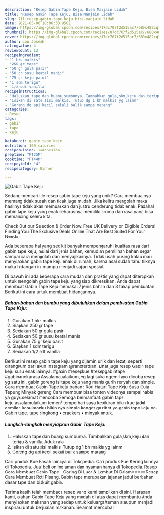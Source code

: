 ```yaml
---
description: "Resep Gabin Tape Keju, Bisa Manjain Lidah"
title: "Resep Gabin Tape Keju, Bisa Manjain Lidah"
slug: 711-resep-gabin-tape-keju-bisa-manjain-lidah
date: 2021-05-06T18:06:33.950Z
image: https://img-global.cpcdn.com/recipes/87dc707f2d515ac7/680x482cq70/gabin-tape-keju-foto-resep-utama.jpg
thumbnail: https://img-global.cpcdn.com/recipes/87dc707f2d515ac7/680x482cq70/gabin-tape-keju-foto-resep-utama.jpg
cover: https://img-global.cpcdn.com/recipes/87dc707f2d515ac7/680x482cq70/gabin-tape-keju-foto-resep-utama.jpg
author: Lou Joseph
ratingvalue: 4
reviewcount: 12
recipeingredient:
- "1 bks malkis"
- "250 gr tape"
- "50 gr gula pasir"
- "50 gr susu kental manis"
- "75 gr keju parut"
- "1 sdm terigu"
- "1/2 sdt vanilla"
recipeinstructions:
- "Haluskan tape dan buang sumbunya. Tambahkan gula,skm,keju dan terigu &amp; vanilla. Aduk rata"
- "Isikan di satu sisi malkis. Tutup dg 1 bh malkis yg lainm"
- "Goreng dg api kecil sekali balik sampe matang"
categories:
- Resep
tags:
- gabin
- tape
- keju

katakunci: gabin tape keju 
nutrition: 169 calories
recipecuisine: Indonesian
preptime: "PT25M"
cooktime: "PT44M"
recipeyield: "4"
recipecategory: Dinner

---
```



![Gabin Tape Keju](https://img-global.cpcdn.com/recipes/87dc707f2d515ac7/680x482cq70/gabin-tape-keju-foto-resep-utama.jpg)

Sedang mencari ide resep gabin tape keju yang unik? Cara membuatnya memang tidak susah dan tidak juga mudah. Jika keliru mengolah maka hasilnya tidak akan memuaskan dan justru cenderung tidak enak. Padahal gabin tape keju yang enak seharusnya memiliki aroma dan rasa yang bisa memancing selera kita.

Check Out our Selection &amp; Order Now. Free UK Delivery on Eligible Orders! Finding You The Exclusive Deals Online That Are Best Suited For Your Needs.

Ada beberapa hal yang sedikit banyak mempengaruhi kualitas rasa dari gabin tape keju, mulai dari jenis bahan, kemudian pemilihan bahan segar sampai cara mengolah dan menyajikannya. Tidak usah pusing kalau mau menyiapkan gabin tape keju enak di rumah, karena asal sudah tahu triknya maka hidangan ini mampu menjadi sajian spesial.


Di bawah ini ada beberapa cara mudah dan praktis yang dapat diterapkan untuk mengolah gabin tape keju yang siap dikreasikan. Anda dapat membuat Gabin Tape Keju memakai 7 jenis bahan dan 3 tahap pembuatan. Berikut ini cara untuk membuat hidangannya.

<!--inarticleads1-->

##### Bahan-bahan dan bumbu yang dibutuhkan dalam pembuatan Gabin Tape Keju:

1. Gunakan 1 bks malkis
1. Siapkan 250 gr tape
1. Sediakan 50 gr gula pasir
1. Sediakan 50 gr susu kental manis
1. Gunakan 75 gr keju parut
1. Siapkan 1 sdm terigu
1. Sediakan 1/2 sdt vanilla


Berikut ini resep gabin tape keju yang dijamin unik dan lezat, seperti dirangkum dari akun Instagram @randferdian. Lihat juga resep Gabin tape keju susu enak lainnya. #gabin #resepkue #resepgabintape #gabinanekarasa Assalamaualaikum, yg lagi suka ngemil ayo dicoba resep yg satu ini, gabin goreng isi tape keju yang manis gurih renyah dan simple. Cara membuat Gabin Tape keju bahan : Roti Hatari Tape Keju Susu Gula Tepung Minyak goreng Cara membuat bisa tonton videonya sampai habis ya guys.selamat mencoba Semoga bermanfaat. gabin tape keju.assalamulaikum temen² tempo hari saya kepikiran bikin kue jadul cemilan kesukaanku bikin nya simple banget ga ribet ya.gabin tape keju ce. Gabin tape. tape singkong • crackers • minyak untuk. 

<!--inarticleads2-->

##### Langkah-langkah menyiapkan Gabin Tape Keju:

1. Haluskan tape dan buang sumbunya. Tambahkan gula,skm,keju dan terigu &amp; vanilla. Aduk rata
1. Isikan di satu sisi malkis. Tutup dg 1 bh malkis yg lainm
1. Goreng dg api kecil sekali balik sampe matang


Cari produk Kue Basah lainnya di Tokopedia. Cari produk Kue Kering lainnya di Tokopedia. Jual beli online aman dan nyaman hanya di Tokopedia. Resep Cara Membuat Gabin Tape - Garing Di Luar &amp; Lembut Di Dalam=====Resep Cara Membuat Roti Pisang. Gabin tape merupakan jajanan jadul berbahan dasar tape dan biskuit gabin. 

Terima kasih telah membaca resep yang kami tampilkan di sini. Harapan kami, olahan Gabin Tape Keju yang mudah di atas dapat membantu Anda menyiapkan makanan yang sedap untuk keluarga/teman ataupun menjadi inspirasi untuk berjualan makanan. Selamat mencoba!
